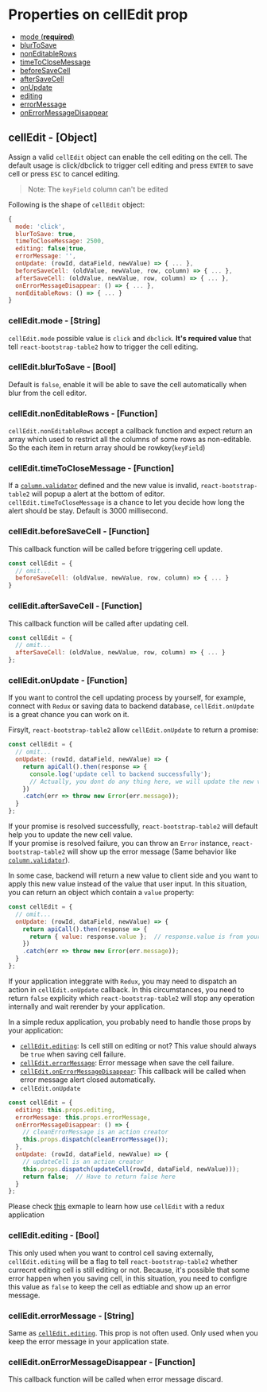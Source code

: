 # Properties on cellEdit prop
* [mode (**required**)](#mode)
* [blurToSave](#blurToSave)
* [nonEditableRows](#nonEditableRows)
* [timeToCloseMessage](#timeToCloseMessage)
* [beforeSaveCell](#beforeSaveCell)
* [afterSaveCell](#afterSaveCell)
* [onUpdate](#onUpdate)
* [editing](#editing)
* [errorMessage](#errorMessage)
* [onErrorMessageDisappear](#onErrorMessageDisappear)

## <a name='cellEdit'>cellEdit - [Object]</a>
Assign a valid `cellEdit` object can enable the cell editing on the cell. The default usage is click/dbclick to trigger cell editing and press `ENTER` to save cell or press `ESC` to cancel editing.

> Note: The `keyField` column can't be edited

Following is the shape of `cellEdit` object:
```js
{
  mode: 'click',
  blurToSave: true,
  timeToCloseMessage: 2500,
  editing: false|true,
  errorMessage: '',
  onUpdate: (rowId, dataField, newValue) => { ... },
  beforeSaveCell: (oldValue, newValue, row, column) => { ... },
  afterSaveCell: (oldValue, newValue, row, column) => { ... },
  onErrorMessageDisappear: () => { ... },
  nonEditableRows: () => { ... }
}
```

### <a name='mode'>cellEdit.mode - [String]</a>
`cellEdit.mode` possible value is `click` and `dbclick`. **It's required value** that tell `react-bootstrap-table2` how to trigger the cell editing.

### <a name='blurToSave'>cellEdit.blurToSave - [Bool]</a>
Default is `false`, enable it will be able to save the cell automatically when blur from the cell editor.

### <a name='nonEditableRows'>cellEdit.nonEditableRows - [Function]</a>
`cellEdit.nonEditableRows` accept a callback function and expect return an array which used to restrict all the columns of some rows as non-editable. So the each item in return array should be rowkey(`keyField`)

### <a name='timeToCloseMessage'>cellEdit.timeToCloseMessage - [Function]</a>
If a [`column.validator`](./columns.md#validator) defined and the new value is invalid, `react-bootstrap-table2` will popup a alert at the bottom of editor. `cellEdit.timeToCloseMessage` is a chance to let you decide how long the alert should be stay. Default is 3000 millisecond.

### <a name='beforeSaveCell'>cellEdit.beforeSaveCell - [Function]</a>
This callback function will be called before triggering cell update.

```js
const cellEdit = {
  // omit...
  beforeSaveCell: (oldValue, newValue, row, column) => { ... }
}
```

### <a name='afterSaveCell'>cellEdit.afterSaveCell - [Function]</a>
This callback function will be called after updating cell.

```js
const cellEdit = {
  // omit...
  afterSaveCell: (oldValue, newValue, row, column) => { ... }
};
```

### <a name='onUpdate'>cellEdit.onUpdate - [Function]</a>
If you want to control the cell updating process by yourself, for example, connect with `Redux` or saving data to backend database, `cellEdit.onUpdate` is a great chance you can work on it.   

Firsylt, `react-bootstrap-table2` allow `cellEdit.onUpdate` to return a promise:

```js
const cellEdit = {
  // omit...
  onUpdate: (rowId, dataField, newValue) => {
    return apiCall().then(response => {
      console.log('update cell to backend successfully');
      // Actually, you dont do any thing here, we will update the new value when resolve your promise
    })
    .catch(err => throw new Error(err.message));
  }
};
```

If your promise is resolved successfully, `react-bootstrap-table2` will default help you to update the new cell value.   
If your promise is resolved failure, you can throw an `Error` instance, `react-bootstrap-table2` will show up the error message (Same behavior like [`column.validator`](./columns.md#validator)).   

In some case, backend will return a new value to client side and you want to apply this new value instead of the value that user input. In this situation, you can return an object which contain a `value` property:

```js
const cellEdit = {
  // omit...
  onUpdate: (rowId, dataField, newValue) => {
    return apiCall().then(response => {
      return { value: response.value };  // response.value is from your backend api
    })
    .catch(err => throw new Error(err.message));
  }
};
```

If your application integgrate with `Redux`, you may need to dispatch an action in `cellEdit.onUpdate` callback. In this circumstances, you need to return `false` explicity which `react-bootstrap-table2` will stop any operation internally and wait rerender by your application.

In a simple redux application, you probably need to handle those props by your application:

* [`cellEdit.editing`](#editing): Is cell still on editing or not? This value should always be `true` when saving cell failure.
* [`cellEdit.errorMessage`](#errorMessage): Error message when save the cell failure.
* [`cellEdit.onErrorMessageDisappear`](#onErrorMessageDisappear): This callback will be called when error message alert closed automatically.
* `cellEdit.onUpdate`

```js
const cellEdit = {
  editing: this.props.editing,
  errorMessage: this.props.errorMessage,
  onErrorMessageDisappear: () => {
    // cleanErrorMessage is an action creator
    this.props.dispatch(cleanErrorMessage());
  },
  onUpdate: (rowId, dataField, newValue) => {
    // updateCell is an action creator
    this.props.dispatch(updateCell(rowId, dataField, newValue)));
    return false;  // Have to return false here
  }
};
```

Please check [this](https://github.com/react-bootstrap-table/react-bootstrap-table2/blob/develop/packages/react-bootstrap-table2-example/examples/cell-edit/cell-edit-with-redux-table.js) exmaple to learn how use `cellEdit` with a redux application

### <a name='editing'>cellEdit.editing - [Bool]</a>
This only used when you want to control cell saving externally, `cellEdit.editing` will be a flag to tell `react-bootstrap-table2` whether currecnt editing cell is still editing or not. Because, it's possible that some error happen when you saving cell, in this situation, you need to configre this value as `false` to keep the cell as edtiable and show up an error message.

### <a name='errorMessage'>cellEdit.errorMessage - [String]</a>
Same as [`cellEdit.editing`](#editing). This prop is not often used. Only used when you keep the error message in your application state.

### <a name='onErrorMessageDisappear'>cellEdit.onErrorMessageDisappear - [Function]</a>
This callback function will be called when error message discard.

